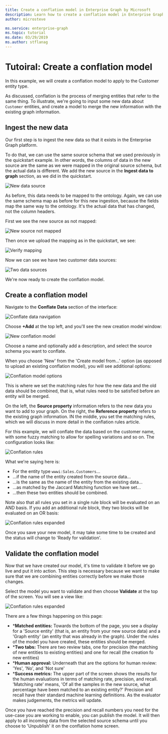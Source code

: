 ```yaml
---
title: Create a conflation model in Enterprise Graph by Microsoft
description: Learn how to create a conflation model in Enterprise Graph by Microsoft
author: microsteve

ms.service: enterprise-graph
ms.topic: tutorial
ms.date: 03/29/2019
ms.author: stflanag
---
```


# Tutoiral: Create a conflation model

In this example, we will create a conflation model to apply to the Customer entity type.

As discussed, conflation is the process of merging entities that refer to the same thing. To illustrate, we're going to input some new data about ```Customer``` entities, and create a model to merge the new information with the existing graph information.

## Ingest the new data

Our first step is to ingest the new data so that it exists in the Enterprise Graph platform.

To do that, we can use the same source schema that we used previously in the quickstart example. In other words, the columns of data in the new source are the same as we were mapped in the original source schema, but the actual data is different. We add the new source in the **Ingest data to graph** section, as we did in the quickstart.

![New data source](media/conflation-tutorial/C1-new-data-source.png)

As before, this data needs to be mapped to the ontology. Again, we can use the same schema map as before for this new ingestion, because the fields map the same way to the ontology. It's the actual data that has changed, not the column headers.

First we see the new source as not mapped:

![New source not mapped](media/conflation-tutorial/C2-new-source-not-mapped.png)

Then once we upload the mapping as in the quickstart, we see:

![Verify mapping](media/conflation-tutorial/C4-verify-mapping.png)

Now we can see we have two customer data sources:

![Two data sources](media/conflation-tutorial/C5-two-data-sources.png)

We're now ready to create the conflation model.

## Create a conflation model

Navigate to the **Conflate Data** section of the interface:

![Conflate data navigation](media/conflation-tutorial/C6-nav-to-conflate-data.png)

Choose **+Add** at the top left, and you'll see the new creation model window:

![New conflation model](media/conflation-tutorial/C7-new-conflation-model-1.png)

Choose a name and optionally add a description, and select the source schema you want to conflate.

When you choose 'New' from the 'Create model from...' option (as opposed to upload an existing conflation model), you will see additional options:

![Conflation model options](media/conflation-tutorial/C8-new-conflation-model-2.png)

This is where we set the matching rules for how the new data and the old data should be combined, that is, what rules need to be satisfied before an entity will be merged.

On the left, the **Source property** information refers to the new data you want to add to your graph. On the right, the **Reference property** refers to the existing graph information. IN the middle, you set the matching rules, which we will discuss in more detail in the conflation rules article.

For this example, we will conflate the data based on the customer name, with some fuzzy matching to allow for spelling variations and so on. The configuration looks like:

![Conflation rules](media/conflation-tutorial/C11-rule-set.png)

What we're saying here is:
* For the entity type ```wwwi:Sales.Customers```...
* ...if the name of the entity created from the source data...
* ...is the same as the name of the entity from the existing data...
* ...as matched by the Jaccard Matching function we have set...
* ...then these two entities should be combined.

Note also that all rules you set in a single rule block will be evaluated on an AND basis. If you add an additional rule block, they two blocks will be evaluated on an OR basis:

![Conflation rules expanded](media/conflation-tutorial/C12-expanded-rule-set.png)

Once you save your new model, it may take some time to be created and the status will change to 'Ready for validation'.

## Validate the conflation model

Now that we have created our model, it's time to validate it before we go live and put it into action. This step is necessary because we want to make sure that we are combining entities correctly before we make those changes.

Select the model you want to validate and then choose **Validate** at the top of the screen. You will see a view like:

![Conflation rules expanded](media/conflation-tutorial/C13-validation-view.png)

There are a few things happening on this page:

* ***Matched entities:** Towards the bottom of the page, you see a display for a 'Source entity' (that is, an entity from your new source data) and a 'Graph entity' (an entity that was already in the graph). Under the rules of the model you have created, these entities should be merged.
* ***Two tabs:** There are two review tabs, one for precision (the matching of new entities to existing entities) and one for recall (the creation fo new entities)
* ***Human approval:** Underneath that are the options for human review: 'Yes', 'No', and 'Not sure'
* ***Success metrics:** The upper part of the screen shows the results for the human evaluations in terms of matching rate, precision, and recall. 'Matching rate' means, 'Of all the samples in the new source, what percentage have been matched to an existing entity?' Precision and recall have their standard machine learning definitions. As the evaluator makes judgements, the metrics will update.

Once you have reached the precision and recall numbers you need for the use-case you are working to enable, you can publish the model. It will then apply to all incoming data from the selected source schema until you choose to 'Unpublish' it on the conflation home screen.
